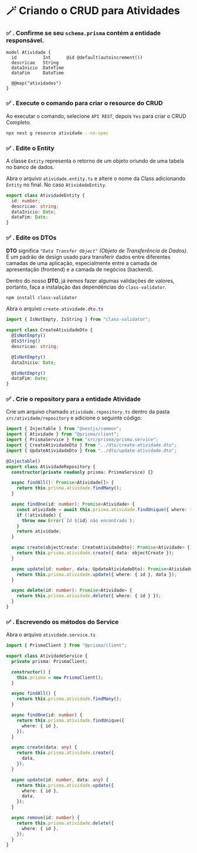 # 🪄 Criando o CRUD para Atividades

### ✅ . Confirme se seu `schema.prisma` contém a entidade responsável.

```prisma
model Atividade {
  id          Int      @id @default(autoincrement())
  descricao   String
  dataInicio  DateTime
  dataFim     DateTime

  @@map("atividades")
}
```

### ✅ . Execute o comando para criar o resource do CRUD

Ao executar o comando, selecione `API REST`, depois `Yes` para criar o CRUD Completo.

```bash
npx nest g resource atividade --no-spec
```

### ✅ . Edite o Entity

A classe `Entity` representa o retorno de um objeto oriundo de uma tabela no banco de dados.

Abra o arquivo `atividade.entity.ts` e altere o nome da Class adicionando `Entity` no final. No caso `AtividadeEntity`.

```typescript
export class AtividadeEntity {
  id: number;
  descricao: string;
  dataInicio: Date;
  dataFim: Date;
}
```

### ✅ . Edite os DTOs

**DTO** significa _`"Data Transfer Object"`_ _(Objeto de Transferência de Dados)_. É um padrão de design usado para transferir dados entre diferentes camadas de uma aplicação, especialmente entre a camada de apresentação (frontend) e a camada de negócios (backend).

Dentro do nosso **DTO**, já iremos fazer algumas validações de valores, portanto, faça a instalação das dependências do `class-validator`.

```bash
npm install class-validator
```

Abra o arquivo `create-atividade.dto.ts`

```typescript
import { IsNotEmpty, IsString } from "class-validator";

export class CreateAtividadeDto {
  @IsNotEmpty()
  @IsString()
  descricao: string;

  @IsNotEmpty()
  dataInicio: Date;

  @IsNotEmpty()
  dataFim: Date;
}
```

### ✅ . Crie o repository para a entidade Atividade

Crie um arquivo chamado `atividade.repository.ts` dentro da pasta `src/atividade/repository` e adicione o seguinte código:

```typescript
import { Injectable } from "@nestjs/common";
import { Atividade } from "@prisma/client";
import { PrismaService } from "src/prisma/prisma.service";
import { CreateAtividadeDto } from "../dto/create-atividade.dto";
import { UpdateAtividadeDto } from "../dto/update-atividade.dto";

@Injectable()
export class AtividadeRepository {
  constructor(private readonly prisma: PrismaService) {}

  async findAll(): Promise<Atividade[]> {
    return this.prisma.atividade.findMany();
  }

  async findOne(id: number): Promise<Atividade> {
    const atividade = await this.prisma.atividade.findUnique({ where: { id } });
    if (!atividade) {
      throw new Error(`Id ${id} não encontrado`);
    }
    return atividade;
  }

  async create(objectCreate: CreateAtividadeDto): Promise<Atividade> {
    return this.prisma.atividade.create({ data: objectCreate });
  }

  async update(id: number, data: UpdateAtividadeDto): Promise<Atividade> {
    return this.prisma.atividade.update({ where: { id }, data });
  }

  async delete(id: number): Promise<Atividade> {
    return this.prisma.atividade.delete({ where: { id } });
  }
}
```

### ✅ . Escrevendo os métodos do Service

Abra o arquivo `atividade.service.ts`

```typescript
import { PrismaClient } from "@prisma/client";

export class AtividadeService {
  private prisma: PrismaClient;

  constructor() {
    this.prisma = new PrismaClient();
  }

  async findAll() {
    return this.prisma.atividade.findMany();
  }

  async findOne(id: number) {
    return this.prisma.atividade.findUnique({
      where: { id },
    });
  }

  async create(data: any) {
    return this.prisma.atividade.create({
      data,
    });
  }

  async update(id: number, data: any) {
    return this.prisma.atividade.update({
      where: { id },
      data,
    });
  }

  async remove(id: number) {
    return this.prisma.atividade.delete({
      where: { id },
    });
  }
}
```

